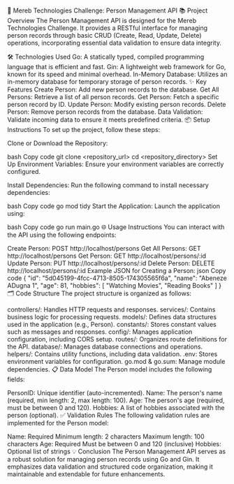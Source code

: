🚀 Mereb Technologies Challenge: Person Management API
📚 Project Overview
The Person Management API is designed for the Mereb Technologies Challenge. It provides a RESTful interface for managing person records through basic CRUD (Create, Read, Update, Delete) operations, incorporating essential data validation to ensure data integrity.

🛠️ Technologies Used
Go: A statically typed, compiled programming language that is efficient and fast.
Gin: A lightweight web framework for Go, known for its speed and minimal overhead.
In-Memory Database: Utilizes an in-memory database for temporary storage of person records.
✨ Key Features
Create Person: Add new person records to the database.
Get All Persons: Retrieve a list of all person records.
Get Person: Fetch a specific person record by ID.
Update Person: Modify existing person records.
Delete Person: Remove person records from the database.
Data Validation: Validate incoming data to ensure it meets predefined criteria.
📦 Setup Instructions
To set up the project, follow these steps:

Clone or Download the Repository:

bash
Copy code
git clone <repository_url>
cd <repository_directory>
Set Up Environment Variables: Ensure your environment variables are correctly configured.

Install Dependencies: Run the following command to install necessary dependencies:

bash
Copy code
go mod tidy
Start the Application: Launch the application using:

bash
Copy code
go run main.go
🌐 Usage Instructions
You can interact with the API using the following endpoints:

Create Person: POST http://localhost/persons
Get All Persons: GET http://localhost/persons
Get Person: GET http://localhost/persons/:id
Update Person: PUT http://localhost/persons/:id
Delete Person: DELETE http://localhost/persons/:id
Example JSON for Creating a Person:
json
Copy code
{
    "id": "5d045199-4fcc-4713-8505-174305565f6a",
    "name": "Abeneze ADugna 1",
    "age": 81,
    "hobbies": [
        "Watching Movies",
        "Reading Books"
    ]
}
🗂️ Code Structure
The project structure is organized as follows:

controllers/: Handles HTTP requests and responses.
services/: Contains business logic for processing requests.
models/: Defines data structures used in the application (e.g., Person).
constants/: Stores constant values such as messages and responses.
config/: Manages application configuration, including CORS setup.
routes/: Organizes route definitions for the API.
database/: Manages database connections and operations.
helpers/: Contains utility functions, including data validation.
.env: Stores environment variables for configuration.
go.mod & go.sum: Manage module dependencies.
📋 Data Model
The Person model includes the following fields:

PersonID: Unique identifier (auto-incremented).
Name: The person's name (required, min length: 2, max length: 100).
Age: The person's age (required, must be between 0 and 120).
Hobbies: A list of hobbies associated with the person (optional).
✅ Validation Rules
The following validation rules are implemented for the Person model:

Name:
Required
Minimum length: 2 characters
Maximum length: 100 characters
Age:
Required
Must be between 0 and 120 (inclusive)
Hobbies:
Optional list of strings
💡 Conclusion
The Person Management API serves as a robust solution for managing person records using Go and Gin. It emphasizes data validation and structured code organization, making it maintainable and extendable for future enhancements.

